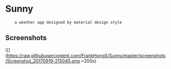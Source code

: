 # Sunny
        a weather app designed by material design style

## Screenshots
![](https://raw.githubusercontent.com/FrankHongS/Sunny/master/screenshots/Screenshot_20170919-215045.png =200x)
